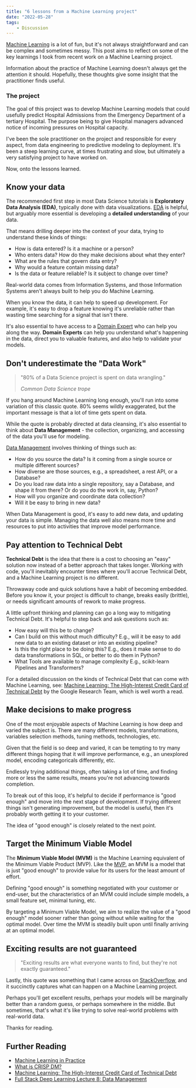 ```yaml
---
title: "6 lessons from a Machine Learning project"
date: "2022-05-28"
tags:
    - Discussion
---
```


[Machine Learning](https://en.wikipedia.org/wiki/Machine_learning) is a lot of fun, but it's not always straightforward and can be complex and sometimes messy. This post aims to reflect on some of the key learnings I took from recent work on a Machine Learning project.

Information about the practice of Machine Learning doesn't always get the attention it should. Hopefully, these thoughts give some insight that the practitioner finds useful.

### The project

The goal of this project was to develop Machine Learning models that could usefully predict Hospital Admissions from the Emergency Department of a tertiary Hospital. The purpose being to give Hospital managers advanced notice of incoming pressures on Hospital capacity.

I've been the sole practitioner on the project and responsible for every aspect, from data engineering to predictive modeling to deployment. It's been a steep learning curve, at times frustrating and slow, but ultimately a very satisfying project to have worked on.

Now, onto the lessons learned.

## Know your data

The recommended first step in most Data Science tutorials is **Exploratory Data Analysis (EDA)**, typically done with data visualizations. [EDA](https://www.ibm.com/cloud/learn/exploratory-data-analysis) is helpful, but arguably more essential is developing a **detailed understanding** of your data.

That means drilling deeper into the context of your data, trying to understand these kinds of things:

* How is data entered? Is it a machine or a person?
* Who enters data? How do they make decisions about what they enter?
* What are the rules that govern data entry?
* Why would a feature contain missing data?
* Is the data or feature reliable? Is it subject to change over time?

Real-world data comes from Information Systems, and those Information Systems aren't always built to help you do Machine Learning.

When you know the data, it can help to speed up development. For example, it's easy to drop a feature knowing it's unreliable rather than wasting time searching for a signal that isn't there.

It's also essential to have access to a [Domain Expert](https://blog.ml.cmu.edu/2020/08/31/1-domain-knowledge/) who can help you along the way. **Domain Experts** can help you understand what's happening in the data, direct you to valuable features, and also help to validate your models.

## Don't underestimate the "Data Work"

>"80% of a Data Science project is spent on data wrangling."
>
> <cite>Common Data Science trope</cite>

If you hang around Machine Learning long enough, you'll run into some variation of this classic quote. 80% seems wildly exaggerated, but the important message is that a lot of time gets spent on data.

While the quote is probably directed at data cleansing, it's also essential to think about **Data Management** - the collection, organizing, and accessing of the data you'll use for modeling.

[Data Management](https://fullstackdeeplearning.com/spring2021/lecture-8/) involves thinking of things such as:

* How do you source the data? Is it coming from a single source or multiple different sources?
* How diverse are those sources, e.g., a spreadsheet, a rest API, or a Database?
* Do you load raw data into a single repository, say a Database, and shape it from there? Or do you do the work in, say, Python?
* How will you organize and coordinate data collection?
* Will it be easy to bring in new data?

When Data Management is good, it's easy to add new data, and updating your data is simple. Managing the data well also means more time and resources to put into activities that improve model performance.

## Pay attention to Technical Debt

**Technical Debt** is the idea that there is a cost to choosing an "easy" solution now instead of a better approach that takes longer. Working with code, you'll inevitably encounter times where you'll accrue Technical Debt, and a Machine Learning project is no different.

Throwaway code and quick solutions have a habit of becoming embedded. Before you know it, your project is difficult to change, breaks easily (brittle), or needs significant amounts of rework to make progress.

A little upfront thinking and planning can go a long way to mitigating Technical Debt. It's helpful to step back and ask questions such as:

* How easy will this be to change?
* Can I build on this without much difficulty? E.g., will it be easy to add new data to an existing dataset or into an existing pipeline?
* Is this the right place to be doing this? E.g., does it make sense to do data transformations in SQL, or better to do them in Python?
* What Tools are available to manage complexity E.g., scikit-learn Pipelines and Transformers?

For a detailed discussion on the kinds of Technical Debt that can come with Machine Learning, see: [Machine Learning: The High-Interest Credit Card of Technical Debt](https://research.google/pubs/pub43146/) by the Google Research Team, which is well worth a read.

## Make decisions to make progress

One of the most enjoyable aspects of Machine Learning is how deep and varied the subject is. There are many different models, transformations, variables selection methods, tuning methods, technologies, etc.

Given that the field is so deep and varied, it can be tempting to try many different things hoping that it will improve performance, e.g., an unexplored model, encoding categoricals differently, etc.

Endlessly trying additional things, often taking a lot of time, and finding more or less the same results, means you're not advancing towards completion.

To break out of this loop, it's helpful to decide if performance is "good enough" and move into the next stage of development. If trying different things isn't generating improvement, but the model is useful, then it's probably worth getting it to your customer.

The idea of "good enough" is closely related to the next point.

## Target the Minimum Viable Model

The **Minimum Viable Model (MVM)** is the Machine Learning equivalent of the Minimum Viable Product (MVP). Like the [MVP](https://www.productplan.com/glossary/minimum-viable-product/), an MVM is a model that is just "good enough" to provide value for its users for the least amount of effort.

Defining "good enough" is something negotiated with your customer or end-user, but the characteristics of an MVM could include simple models, a small feature set, minimal tuning, etc.

By targeting a Minimum Viable Model, we aim to realize the value of a "good enough" model sooner rather than going without while waiting for the optimal model. Over time the MVM is steadily built upon until finally arriving at an optimal model.

## Exciting results are not guaranteed

> "Exciting results are what everyone wants to find, but they're not exactly guaranteed."

Lastly, this quote was something that I came across on [StackOverflow](https://workplace.stackexchange.com/a/130549/134355), and it succinctly captures what can happen on a Machine Learning project.

Perhaps you'll get excellent results, perhaps your models will be marginally better than a random guess, or perhaps somewhere in the middle. But sometimes, that's what it's like trying to solve real-world problems with real-world data.

Thanks for reading.

## Further Reading

* [Machine Learning in Practice](https://medium.com/machine-learning-in-practice)
* [What is CRISP DM?](https://www.datascience-pm.com/crisp-dm-2/)
* [Machine Learning: The High-Interest Credit Card of Technical Debt](https://research.google/pubs/pub43146/)
* [Full Stack Deep Learning Lecture 8: Data Management](https://fullstackdeeplearning.com/spring2021/lecture-8/)
